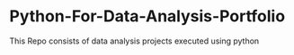 # Python-For-Data-Analysis-Portfolio
This Repo consists of data analysis projects executed using python
